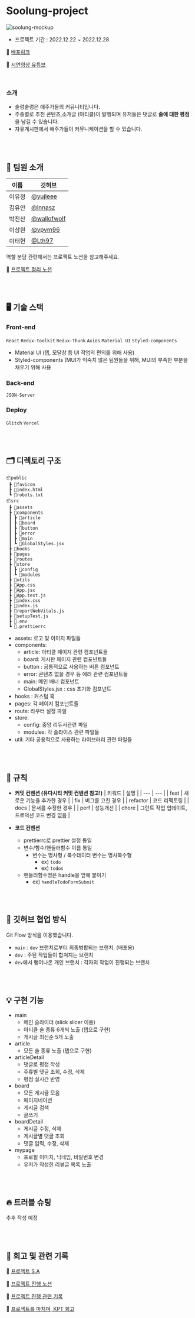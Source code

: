# Soolung-project

![soolung-mockup](https://user-images.githubusercontent.com/82587107/209748921-f2cf47db-d11c-49ad-a74b-1100d69b3d47.jpg)



- 프로젝트 기간 : 2022.12.22 ~ 2022.12.28

🔗 [배포링크](https://soolung-project.vercel.app/)

🔗 [시연영상 유튜브](https://www.youtube.com/watch?v=ORML5FRdbYI)

<br/>

### 소개

- 술렁술렁은 애주가들의 커뮤니티입니다.
- 주종별로 추천 콘텐츠,소개글 (아티클)이 발행되며 유저들은 댓글로 **술에 대한 평점**을 남길 수 있습니다.
- 자유게시판에서 애주가들이 커뮤니케이션을 할 수 있습니다.

<br/>
<br/>

## 🙌 팀원 소개

| 이름   | 깃허브                                       |
| ------ | -------------------------------------------- |
| 이유정 | [@yujleee](https://github.com/yujleee)       |
| 김유안 | [@innasz](https://github.com/innasz)         |
| 박진산 | [@wallofwolf](https://github.com/wallofwolf) |
| 이상원 | [@vpvm96](https://github.com/vpvm96)         |
| 이태현 | [@Lth97](https://github.com/Lth97)           |

역할 분담 관련해서는 프로젝트 노션을 참고해주세요.

📑 [프로젝트 정리 노션](https://yjworking.notion.site/yjworking/5-67b64ace1a0d43139012a5a55f9842e4)

<br/>
<br/>

## 🖥 기술 스택

### Front-end

`React` `Redux-toolkit` `Redux-Thunk` `Axios` `Material UI` `Styled-components`

- Material UI (탭, 모달창 등 UI 작업의 편의를 위해 사용)
- Styled-components (MUI가 익숙치 않은 팀원들을 위해, MUI의 부족한 부분을 채우기 위해 사용

### Back-end

`JSON-Server`

### Deploy

`Glitch` `Vercel`

<br/>
<br/>

## 🗂 디렉토리 구조

```
📦public
 ┣ 📂favicon
 ┣ 📜index.html
 ┗ 📜robots.txt
📦src
 ┣ 📂assets
 ┣ 📂components
 ┃ ┣ 📂article
 ┃ ┣ 📂board
 ┃ ┣ 📂button
 ┃ ┣ 📂error
 ┃ ┣ 📂main
 ┃ ┗ 📜GlobalStyles.jsx
 ┣ 📂hooks
 ┣ 📂pages
 ┣ 📂routes
 ┣ 📂store
 ┃ ┣ 📂config
 ┃ ┗ 📂modules
 ┣ 📂utils
 ┣ 📜App.css
 ┣ 📜App.jsx
 ┣ 📜App.test.js
 ┣ 📜index.css
 ┣ 📜index.js
 ┣ 📜reportWebVitals.js
 ┣ 📜setupTest.js
 ┣ 📜.env
 ┗ 📜.prettierrc
```

- assets: 로고 및 이미지 파일들
- components:
  - article: 아티클 페이지 관련 컴포넌트들
  - board: 게시판 페이지 관련 컴포넌트들
  - button : 공통적으로 사용하는 버튼 컴포넌트
  - error: 콘텐츠 없을 경우 등 에러 관련 컴포넌트들
  - main: 메인 배너 컴포넌트
  - GlobalStyles.jsx : css 초기화 컴포넌트
- hooks : 커스텀 훅
- pages: 각 페이지 컴포넌트들
- route: 라우터 설정 파일
- store:
  - config: 중앙 리듀서관련 파일  
  - modules: 각 슬라이스 관련 파일들 
- util: 기타 공용적으로 사용하는 라이브러리 관련 파일들 

<br/>
<br/>

## 🤝 규칙

- **커밋 컨벤션 (유다시티 커밋 컨벤션 참고!)**
  | 키워드 | 설명 |
  | --- | --- |
  | feat | 새로운 기능을 추가한 경우 |
  | fix | 버그를 고친 경우 |
  | refactor | 코드 리팩토링 |
  | docs | 문서를 수정한 경우 |
  | perf | 성능개선 |
  | chore | 그런트 작업 업데이트, 프로덕션 코드 변경 없음 |

- **코드 컨벤션**
  - prettierrc로 prettier 설정 통일
  - 변수/함수/핸들러함수 이름 통일
    - 변수는 명사형 / 복수데이터 변수는 명사복수형
      - ex) `todo`
      - ex) `todos`
  - 핸들러함수명은 handle을 앞에 붙이기
    - ex) `handleTodoFormSubmit`

<br/>
<br/>

## 👥 깃허브 협업 방식

Git Flow 방식을 이용했습니다.

- `main` : `dev` 브랜치로부터 최종병합되는 브랜치. (배포용)
- `dev` : 주된 작업들이 합쳐지는 브랜치
- `dev`에서 뻗어나온 개인 브랜치 : 각자의 작업이 진행되는 브랜치

<br/>
<br/>

## 💡 구현 기능

- main
  - 메인 슬라이더 (slick slicer 이용)
  - 아티클 술 종류 6개씩 노출 (탭으로 구현)
  - 게시글 최신순 5개 노출
- article
  - 모든 술 종류 노출 (탭으로 구현)
- articleDetail
  - 댓글로 평점 작성
  - 주류별 댓글 조회, 수정, 삭제
  - 평점 실시간 반영
- board
  - 모든 게시글 모음
  - 페이지네이션
  - 게시글 검색
  - 글쓰기
- boardDetail
  - 게시글 수정, 삭제
  - 게시글별 댓글 조회
  - 댓글 입력, 수정, 삭제
- mypage
  - 프로필 이미지, 닉네임, 비밀번호 변경
  - 유저가 작성한 리뷰글 목록 노출

<br/>
<br/>

## 🔥 트러블 슈팅

추후 작성 예정

<br/>
<br/>

## 📝 회고 및 관련 기록

🎉 [프로젝트 S.A](https://iodized-shade-f34.notion.site/SA-02196741e11640eeaa17aee74261bb84)

🚧 [프로젝트 진행 노션](https://iodized-shade-f34.notion.site/SA-02196741e11640eeaa17aee74261bb84)

📑 [프로젝트 진행 관련 기록](https://i-ten.tistory.com/251)

📓 [프로젝트를 마치며, KPT 회고](https://i-ten.tistory.com/258)
